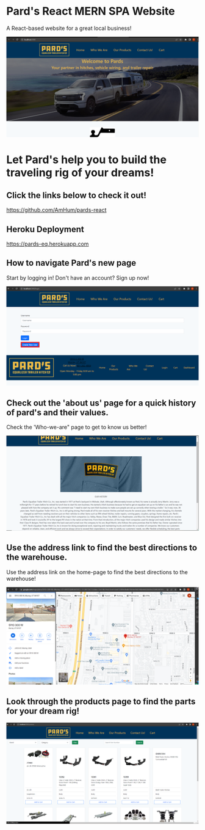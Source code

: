 # Pard's React MERN SPA Website

A React-based website for a great local business!

![Home-Page](./client\src\assets\Img\Home-page-SS.png "home-page")

# Let Pard's help you to build the traveling rig of your dreams!

## Click the links below to check it out!
https://github.com/AmHum/pards-react

## Heroku Deployment
https://pards-eq.herokuapp.com

## How to navigate Pard's new page
Start by logging in! Don't have an account? Sign up now!

![Login-page](.\client\src\assets\Img\Login-page-SS.png "login-page") 

## Check out the 'about us' page for a quick history of pard's and their values.
Check the 'Who-we-are" page to get to know us better!

![About-Us](.\client\src\assets\Img\About-page-SS.png "who-we-are")

## Use the address link to find the best directions to the warehouse.

Use the address link on the home-page to find the best directions to the warehouse!

![products-page](.\client\src\assets\Img\Google-directions-SS.png)



## Look through the products page to find the parts for your dream rig!

![Products-Page](.\client\src\assets\Img\Products-page-SS.png "products page")

##